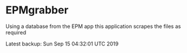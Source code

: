 # EPMgrabber
Using a database from the EPM app this application scrapes the files as required


Latest backup: Sun Sep 15 04:32:01 UTC 2019
